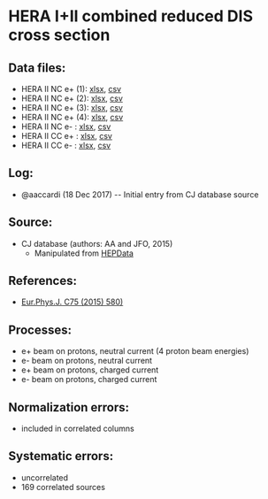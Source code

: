 # HERA I+II combined reduced DIS cross section

## Data files: 
  * HERA II NC e+ (1): [xlsx](../dataframe/10026.xlsx), [csv](../dataframe/csv/10026.csv)
  * HERA II NC e+ (2): [xlsx](../dataframe/10027.xlsx), [csv](../dataframe/csv/10027.csv)
  * HERA II NC e+ (3): [xlsx](../dataframe/10028.xlsx), [csv](../dataframe/csv/10028.csv)
  * HERA II NC e+ (4): [xlsx](../dataframe/10029.xlsx), [csv](../dataframe/csv/10029.csv)
  * HERA II NC e-    : [xlsx](../dataframe/10030.xlsx), [csv](../dataframe/csv/10030.csv)     
  * HERA II CC e+    : [xlsx](../dataframe/10031.xlsx), [csv](../dataframe/csv/10031.csv)     
  * HERA II CC e-    : [xlsx](../dataframe/10032.xlsx), [csv](../dataframe/csv/10032.csv)   

## Log:
  * @aaccardi (18 Dec 2017) -- Initial entry from CJ database source

## Source:
  * CJ database (authors: AA and JFO, 2015)
    * Manipulated from [HEPData](http://hepdata.cedar.ac.uk/view/ins1377206)

## References:
  * [Eur.Phys.J. C75 (2015) 580)](https://inspirehep.net/record/1377206?ln=en) 

## Processes:
  * e+ beam on protons, neutral current (4 proton beam energies)
  * e- beam on protons, neutral current
  * e+ beam on protons, charged current
  * e- beam on protons, charged current

## Normalization errors:
  * included in correlated columns
    
## Systematic errors:
  * uncorrelated
  * 169 correlated sources
